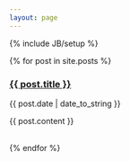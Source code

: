 ```yaml
---
layout: page
---
```

{% include JB/setup %}

{% for post in site.posts %}
<h3><a href="{{ BASE_PATH }}{{ post.url }}">{{ post.title }}</a></h3>
<span>{{ post.date | date_to_string }}</span>

{{ post.content }}

<br />
{% endfor %}
